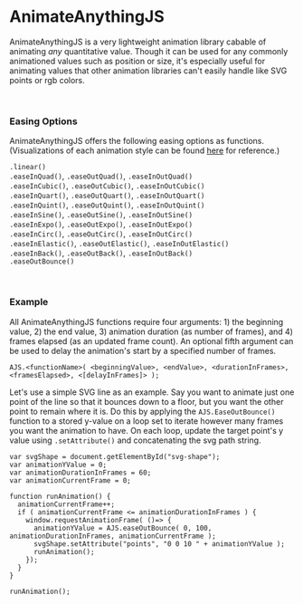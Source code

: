 # AnimateAnythingJS

AnimateAnythingJS is a very lightweight animation library cabable of animating _any_ quantitative value. Though it can be used for any commonly animationed values such as position or size, it's especially useful for animating values that other animation libraries can't easily handle like SVG points or rgb colors. 

<br>

### Easing Options
AnimateAnythingJS offers the following easing options as functions. (Visualizations of each animation style can be found [here](https://easings.net/en) for reference.)

`.linear()` <br>
`.easeInQuad()`, `.easeOutQuad()`, `.easeInOutQuad()` <br>
`.easeInCubic()`, `.easeOutCubic()`, `.easeInOutCubic()` <br>
`.easeInQuart()`, `.easeOutQuart()`, `.easeInOutQuart()` <br>
`.easeInQuint()`, `.easeOutQuint()`, `.easeInOutQuint()` <br>
`.easeInSine()`, `.easeOutSine()`, `.easeInOutSine()` <br>
`.easeInExpo()`, `.easeOutExpo()`, `.easeInOutExpo()` <br>
`.easeInCirc()`, `.easeOutCirc()`, `.easeInOutCirc()` <br>
`.easeInElastic()`, `.easeOutElastic()`, `.easeInOutElastic()` <br>
`.easeInBack()`, `.easeOutBack()`, `.easeInOutBack()` <br>
`.easeOutBounce()` <br>

<br>

### Example

All AnimateAnythingJS functions require four arguments: 1) the beginning value, 2) the end value, 3) animation duration (as number of frames), and 4) frames elapsed (as an updated frame count). An optional fifth argument can be used to delay the animation's start by a specified number of frames.

```
AJS.<functionName>( <beginningValue>, <endValue>, <durationInFrames>, <framesElapsed>, <[delayInFrames]> );
```

Let's use a simple SVG line as an example. Say you want to animate just one point of the line so that it bounces down to a floor, but you want the other point to remain where it is. Do this by applying the `AJS.EaseOutBounce()` function to a stored y-value on a loop set to iterate however many frames you want the animation to have. On each loop, update the target point's y value using `.setAttribute()` and concatenating the svg path string.


```
var svgShape = document.getElementById("svg-shape");
var animationYValue = 0;
var animationDurationInFrames = 60;
var animationCurrentFrame = 0;

function runAnimation() {
  animationCurrentFrame++;
  if ( animationCurrentFrame <= animationDurationInFrames ) {
    window.requestAnimationFrame( ()=> { 
      animationYValue = AJS.easeOutBounce( 0, 100, animationDurationInFrames, animationCurrentFrame );
      svgShape.setAttribute("points", "0 0 10 " + animationYValue );
      runAnimation();
    });
  } 
}

runAnimation();
```





